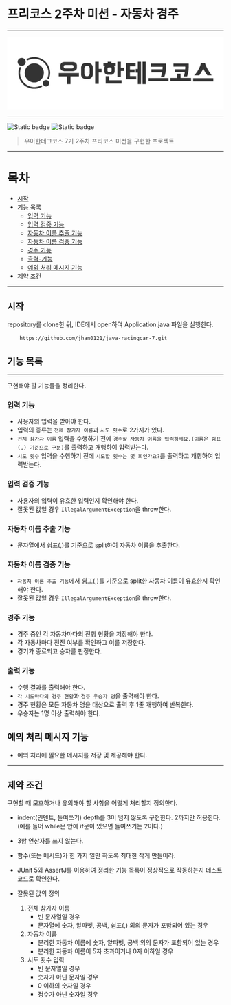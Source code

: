 # 프리코스 2주차 미션 - 자동차 경주

***
<div align="center">
  <img src="./img/logo.webp" alt="우아한테크코스">
</div>

***

![Static badge](https://img.shields.io/badge/precourse-week2-14CC80.svg)
![Static badge](https://img.shields.io/badge/test-0_passed-1E96EB.svg)


> 우아한테크코스 7기 2주차 프리코스 미션을 구현한 프로젝트

***

# 목차

- [시작](#시작)
- [기능 목록](#기능-목록)
    - [입력 기능](#입력-기능)
    - [입력 검증 기능](#입력-검증-기능)
    - [자동차 이름 추출 기능](#자동차-이름-추출-기능)
    - [자동차 이름 검증 기능](#자동차-이름-검증-기능)
    - [경주 기능](#경주-기능)
    - [출력-기능](#출력-기능)
    - [예외 처리 메시지 기능](#예외-처리-메시지-기능)
- [제약 조건](#제약-조건)

***

## 시작

repository를 clone한 뒤, IDE에서 open하여 Application.java 파일을 실행한다.

```git
    https://github.com/jhan0121/java-racingcar-7.git
```

## 기능 목록

***

구현해야 할 기능들을 정리한다.

### 입력 기능

+ 사용자의 입력을 받아야 한다.
+ 입력의 종류는 `전체 참가자 이름`과 `시도 횟수`로 2가지가 있다.
+ `전체 참가자 이름` 입력을 수행하기 전에 `경주할 자동차 이름을 입력하세요.(이름은 쉼표(,) 기준으로 구분)`를 출력하고 개행하여 입력받는다.
+ `시도 횟수` 입력을 수행하기 전에 `시도할 횟수는 몇 회인가요?`를 출력하고 개행하여 입력받는다.

### 입력 검증 기능

+ 사용자의 입력이 유효한 입력인지 확인해야 한다.
+ 잘못된 값일 경우 `IllegalArgumentException`을 throw한다.

### 자동차 이름 추출 기능

+ 문자열에서 쉼표(,)를 기준으로 split하여 자동차 이름을 추출한다.

### 자동차 이름 검증 기능

+ `자동차 이름 추출 기능`에서 쉼표(,)를 기준으로 split한 자동차 이름이 유효한지 확인해야 한다.
+ 잘못된 값일 경우 `IllegalArgumentException`을 throw한다.

### 경주 기능

+ 경주 중인 각 자동차마다의 진행 현황을 저장해야 한다.
+ 각 자동차마다 전진 여부를 확인하고 이를 저장한다.
+ 경기가 종료되고 승자를 판정한다.

### 출력 기능

+ 수행 결과를 출력해야 한다.
+ `각 시도마다의 경주 현황`과 `경주 우승자 명`을 출력해야 한다.
+ 경주 현황은 모든 자동차 명을 대상으로 출력 후 1줄 개행하여 반복한다.
+ 우승자는 1명 이상 출력해야 한다.

## 예외 처리 메시지 기능

+ 예외 처리에 필요한 메시지를 저장 및 제공해야 한다.

***

## 제약 조건

구현할 때 모호하거나 유의해야 할 사항을 어떻게 처리할지 정의한다.

+ indent(인덴트, 들여쓰기) depth를 3이 넘지 않도록 구현한다. 2까지만 허용한다.    
  (예를 들어 while문 안에 if문이 있으면 들여쓰기는 2이다.)
+ 3항 연산자를 쓰지 않는다.
+ 함수(또는 메서드)가 한 가지 일만 하도록 최대한 작게 만들어라.
+ JUnit 5와 AssertJ를 이용하여 정리한 기능 목록이 정상적으로 작동하는지 테스트 코드로 확인한다.

+ 잘못된 값의 정의
    1. 전체 참가자 이름
        + 빈 문자열일 경우
        + 문자열에 숫자, 알파벳, 공백, 쉼표(,) 외의 문자가 포함되어 있는 경우
    2. 자동차 이름
        + 분리한 자동차 이름에 숫자, 알파벳, 공백 외의 문자가 포함되어 있는 경우
        + 분리한 자동차 이름이 5자 초과이거나 0자 이하일 경우
    3. 시도 횟수 입력
        + 빈 문자열일 경우
        + 숫자가 아닌 문자일 경우
        + 0 이하의 숫자일 경우
        + 정수가 아닌 숫자일 경우

